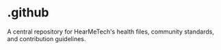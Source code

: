 # .github
A central repository for HearMeTech's health files, community standards, and contribution guidelines.
